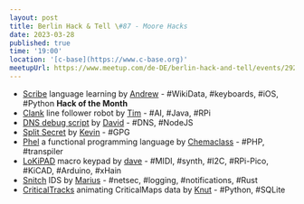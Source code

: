 ```yaml
---
layout: post
title: Berlin Hack & Tell \#87 - Moore Hacks
date: 2023-03-28
published: true
time: '19:00'
location: '[c-base](https://www.c-base.org)'
meetupUrl: https://www.meetup.com/de-DE/berlin-hack-and-tell/events/292379070
---
```


* [Scribe](https://github.com/scribe-org) language learning by [Andrew](https://github.com/andrewtavis) - #WikiData, #keyboards, #iOS, #Python **Hack of the Month**
* [Clank](https://github.com/steely-glint/clank2) line follower robot by [Tim](https://github.com/steely-glint) - #AI, #Java, #RPi
* [DNS debug script](https://github.com/checkly/dns_debug_script) by [David](https://github.com/danielpaulus) - #DNS, #NodeJS
* [Split Secret](https://github.com/kevinveenbirkenbach/split-secret) by [Kevin](https://github.com/kevinveenbirkenbach) - #GPG
* [Phel](https://phel-lang.org) a functional programming language by [Chemaclass](https://github.com/Chemaclass) - #PHP, #transpiler
* [LoKiPAD](https://github.com/davedarko/lokipad) macro keypad by [dave](https://github.com/davedarko) - #MIDI, #synth, #I2C, #RPi-Pico, #KiCAD, #Arduino, #xHain
* [Snitch](http://snitch.cool) IDS by [Marius](https://github.com/herrmuellerluedenscheid) - #netsec, #logging, #notifications, #Rust
* [CriticalTracks](https://criticaltracks.k-nut.eu) animating CriticalMaps data by [Knut](https://gist.github.com/k-nut) - #Python, #SQLite

